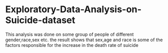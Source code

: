 # Exploratory-Data-Analysis-on-Suicide-dataset
This analysis was done on some group of people of different gender,race,sex etc. the result shows that sex,age and race is some of the factors responsible for the increase in the death rate of suicide
